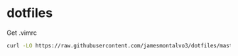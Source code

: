 # dotfiles

Get .vimrc

```bash
curl -LO https://raw.githubusercontent.com/jamesmontalvo3/dotfiles/master/.vimrc
```
